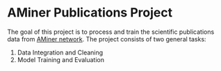 # AMiner Publications Project

The goal of this project is to process and train the scientific publications data from [AMiner network](https://www.aminer.org/aminernetwork). The project consists of two general tasks:

1) Data Integration and Cleaning
2) Model Training and Evaluation
